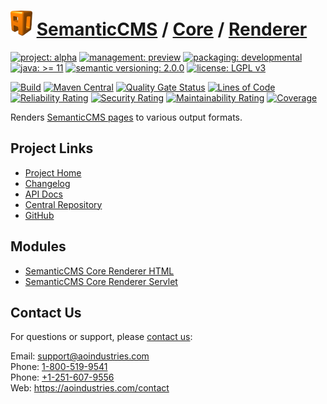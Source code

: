 # [<img src="ao-logo.png" alt="AO Logo" width="35" height="40">](https://github.com/ao-apps) [SemanticCMS](https://github.com/ao-apps/semanticcms) / [Core](https://github.com/ao-apps/semanticcms-core) / [Renderer](https://github.com/ao-apps/semanticcms-core-renderer)

[![project: alpha](https://semanticcms.com/ao-badges/project-alpha.svg)](https://aoindustries.com/life-cycle#project-alpha)
[![management: preview](https://semanticcms.com/ao-badges/management-preview.svg)](https://aoindustries.com/life-cycle#management-preview)
[![packaging: developmental](https://semanticcms.com/ao-badges/packaging-developmental.svg)](https://aoindustries.com/life-cycle#packaging-developmental)  
[![java: &gt;= 11](https://semanticcms.com/ao-badges/java-11.svg)](https://docs.oracle.com/en/java/javase/11/)
[![semantic versioning: 2.0.0](https://semanticcms.com/ao-badges/semver-2.0.0.svg)](https://semver.org/spec/v2.0.0.html)
[![license: LGPL v3](https://semanticcms.com/ao-badges/license-lgpl-3.0.svg)](https://www.gnu.org/licenses/lgpl-3.0)

[![Build](https://github.com/ao-apps/semanticcms-core-renderer/workflows/Build/badge.svg?branch=master)](https://github.com/ao-apps/semanticcms-core-renderer/actions?query=workflow%3ABuild)
[![Maven Central](https://maven-badges.herokuapp.com/maven-central/com.semanticcms/semanticcms-core-renderer/badge.svg)](https://maven-badges.herokuapp.com/maven-central/com.semanticcms/semanticcms-core-renderer)
[![Quality Gate Status](https://sonarcloud.io/api/project_badges/measure?branch=master&project=com.semanticcms%3Asemanticcms-core-renderer&metric=alert_status)](https://sonarcloud.io/dashboard?branch=master&id=com.semanticcms%3Asemanticcms-core-renderer)
[![Lines of Code](https://sonarcloud.io/api/project_badges/measure?branch=master&project=com.semanticcms%3Asemanticcms-core-renderer&metric=ncloc)](https://sonarcloud.io/component_measures?branch=master&id=com.semanticcms%3Asemanticcms-core-renderer&metric=ncloc)  
[![Reliability Rating](https://sonarcloud.io/api/project_badges/measure?branch=master&project=com.semanticcms%3Asemanticcms-core-renderer&metric=reliability_rating)](https://sonarcloud.io/component_measures?branch=master&id=com.semanticcms%3Asemanticcms-core-renderer&metric=Reliability)
[![Security Rating](https://sonarcloud.io/api/project_badges/measure?branch=master&project=com.semanticcms%3Asemanticcms-core-renderer&metric=security_rating)](https://sonarcloud.io/component_measures?branch=master&id=com.semanticcms%3Asemanticcms-core-renderer&metric=Security)
[![Maintainability Rating](https://sonarcloud.io/api/project_badges/measure?branch=master&project=com.semanticcms%3Asemanticcms-core-renderer&metric=sqale_rating)](https://sonarcloud.io/component_measures?branch=master&id=com.semanticcms%3Asemanticcms-core-renderer&metric=Maintainability)
[![Coverage](https://sonarcloud.io/api/project_badges/measure?branch=master&project=com.semanticcms%3Asemanticcms-core-renderer&metric=coverage)](https://sonarcloud.io/component_measures?branch=master&id=com.semanticcms%3Asemanticcms-core-renderer&metric=Coverage)

Renders [SemanticCMS pages](https://github.com/ao-apps/semanticcms-core-pages) to various output formats.

## Project Links
* [Project Home](https://semanticcms.com/core/renderer/)
* [Changelog](https://semanticcms.com/core/renderer/changelog)
* [API Docs](https://semanticcms.com/core/renderer/apidocs/)
* [Central Repository](https://central.sonatype.com/artifact/com.semanticcms/semanticcms-core-renderer)
* [GitHub](https://github.com/ao-apps/semanticcms-core-renderer)

## Modules
* [SemanticCMS Core Renderer HTML](https://github.com/ao-apps/semanticcms-core-renderer-html)
* [SemanticCMS Core Renderer Servlet](https://github.com/ao-apps/semanticcms-core-renderer-servlet)

## Contact Us
For questions or support, please [contact us](https://aoindustries.com/contact):

Email: [support@aoindustries.com](mailto:support@aoindustries.com)  
Phone: [1-800-519-9541](tel:1-800-519-9541)  
Phone: [+1-251-607-9556](tel:+1-251-607-9556)  
Web: https://aoindustries.com/contact
